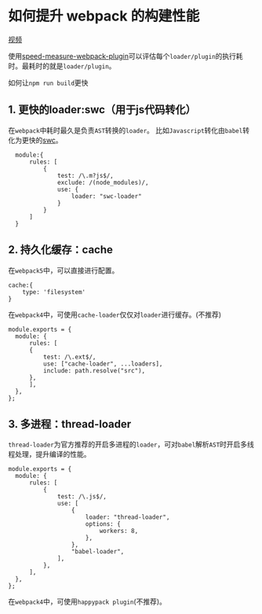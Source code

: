 # 如何提升 webpack 的构建性能
[视频](https://www.bilibili.com/video/BV1DU4y1N7sd)

使用[speed-measure-webpack-plugin](https://www.npmjs.com/package/speed-measure-webpack-plugin)可以评估每个`` loader/plugin ``的执行耗时。最耗时的就是`` loader/plugin ``。
  
  如何让`` npm run build ``更快

  ## 1. 更快的loader:swc（用于js代码转化）
  在`` webpack ``中耗时最久是负责`` AST ``转换的`` loader ``。
  比如`` Javascript ``转化由`` babel ``转化为更快的[swc](https://swc.rs/docs/usage/swc-loader)。
  ```
    module:{
        rules: [
            {
                test: /\.m?js$/,
                exclude: /(node_modules)/,
                use: {
                    loader: "swc-loader"
                }
            }
        ]
    }
  ```
  ## 2. 持久化缓存：cache
  在`` webpack5 ``中，可以直接进行配置。
  ```
  cache:{
      type: 'filesystem'
  }
  ```
  在`` webpack4 ``中，可使用`` cache-loader ``仅仅对`` loader ``进行缓存。(不推荐)
  ```
  module.exports = {
    module: {
        rules: [
        {
            test: /\.ext$/,
            use: ["cache-loader", ...loaders],
            include: path.resolve("src"),
        },
        ],
    },
  };
  ```
  ## 3. 多进程：thread-loader
  `` thread-loader ``为官方推荐的开启多进程的`` loader ``，可对`` babel ``解析`` AST ``时开启多线程处理，提升编译的性能。
  ```
  module.exports = {
    module: {
        rules: [
            {
                test: /\.js$/,
                use: [
                    {
                        loader: "thread-loader",
                        options: {
                            workers: 8,
                        },
                    },
                    "babel-loader",
                ],
            },
        ],
    },
  };
  ```
  在`` webpack4 ``中，可使用`` happypack plugin ``(不推荐)。